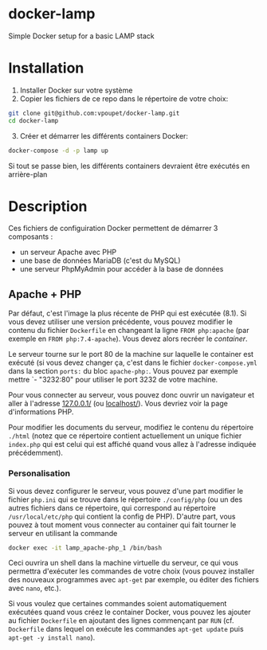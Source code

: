 # docker-lamp
Simple Docker setup for a basic LAMP stack

# Installation

1. Installer Docker sur votre système
2. Copier les fichiers de ce repo dans le répertoire de votre choix:
  ```bash
  git clone git@github.com:vpoupet/docker-lamp.git
  cd docker-lamp
  ```
3. Créer et démarrer les différents containers Docker:
  ```bash
  docker-compose -d -p lamp up
  ```
Si tout se passe bien, les différents containers devraient être exécutés en arrière-plan

# Description

Ces fichiers de configuiration Docker permettent de démarrer 3 composants :
- un serveur Apache avec PHP
- une base de données MariaDB (c'est du MySQL)
- une serveur PhpMyAdmin pour accéder à la base de données

## Apache + PHP

Par défaut, c'est l'image la plus récente de PHP qui est exécutée (8.1). Si vous devez utiliser une version précédente, vous pouvez modifier le contenu du fichier `Dockerfile` en changeant la ligne `FROM php:apache` (par exemple en `FROM php:7.4-apache`). Vous devez alors recréer le *container*.

Le serveur tourne sur le port 80 de la machine sur laquelle le container est exécuté (si vous devez changer ça, c'est dans le fichier `docker-compose.yml` dans la section `ports:` du bloc `apache-php:`. Vous pouvez par exemple mettre `- "3232:80" pour utiliser le port 3232 de votre machine.

Pour vous connecter au serveur, vous pouvez donc ouvrir un navigateur et aller à l'adresse [127.0.0.1/](127.0.0.1/) (ou [localhost/](localhost/)). Vous devriez voir la page d'informations PHP.

Pour modifier les documents du serveur, modifiez le contenu du répertoire `./html` (notez que ce répertoire contient actuellement un unique fichier `index.php` qui est celui qui est affiché quand vous allez à l'adresse indiquée précédemment).

### Personalisation

Si vous devez configurer le serveur, vous pouvez d'une part modifier le fichier `php.ini` qui se trouve dans le répertoire `./config/php` (ou un des autres fichiers dans ce répertoire, qui correspond au répertoire `/usr/local/etc/php` qui contient la config de PHP).
D'autre part, vous pouvez à tout moment vous connecter au container qui fait tourner le serveur en utilisant la commande
```bash
docker exec -it lamp_apache-php_1 /bin/bash
```
Ceci ouvrira un shell dans la machine virtuelle du serveur, ce qui vous permettra d'exécuter les commandes de votre choix (vous pouvez installer des nouveaux programmes avec `apt-get` par exemple, ou éditer des fichiers avec `nano`, etc.).

Si vous voulez que certaines commandes soient automatiquement exécutées quand vous créez le container Docker, vous pouvez les ajouter au fichier `Dockerfile` en ajoutant des lignes commençant par `RUN` (cf. `Dockerfile` dans lequel on exécute les commandes `apt-get update` puis `apt-get -y install nano`).
